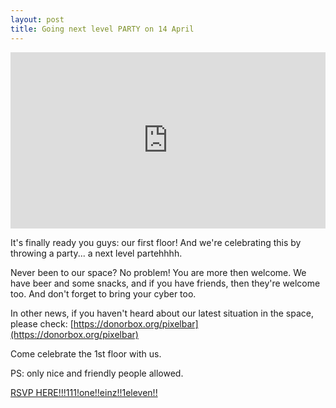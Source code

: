 ```yaml
---
layout: post
title: Going next level PARTY on 14 April
---
```


<div style="width:100%;height:0;padding-bottom:56%;position:relative;"><iframe src="https://giphy.com/embed/9ViARYUu3mWymt05kh" width="100%" height="100%" style="position:absolute" frameBorder="0" class="giphy-embed" allowFullScreen></iframe></div><p></p>

It's finally ready you guys: our first floor! And we're celebrating this by throwing a party... a next level partehhhh.

Never been to our space? No problem! You are more then welcome. We have beer and some snacks, and if you have friends, then they're welcome too. And don't forget to bring your cyber too.

In other news, if you haven't heard about our latest situation in the space, please check: [https://donorbox.org/pixelbar](https://donorbox.org/pixelbar)

Come celebrate the 1st floor with us.

PS: only nice and friendly people allowed.

[RSVP HERE!!!111!one!!einz!!1eleven!!](https://www.facebook.com/events/216279025785438/)